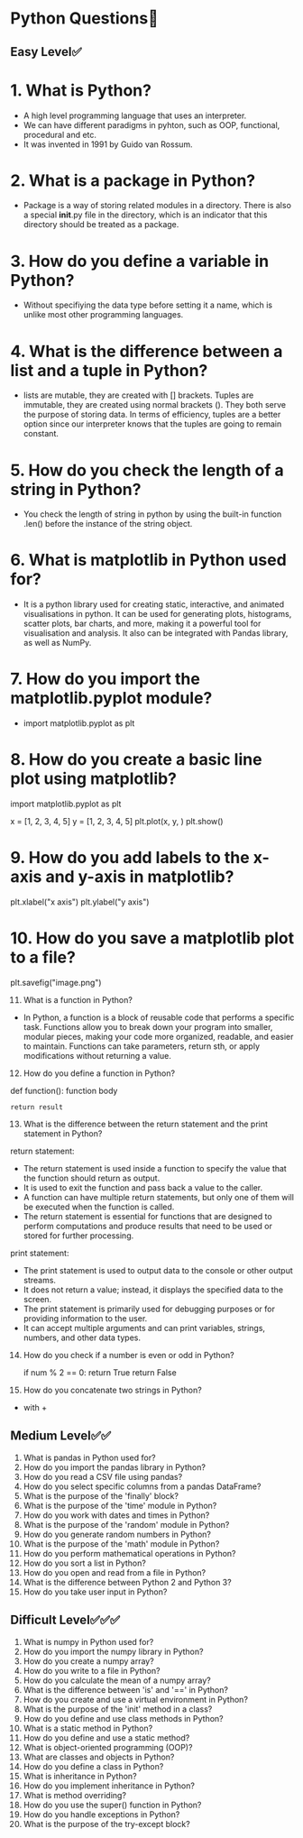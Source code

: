 # Python Questions🚀

## Easy Level✅

# 1. What is Python?

- A high level programming language that uses an interpreter.
- We can have different paradigms in pyhton, such as OOP, functional, procedural and etc.
- It was invented in 1991 by Guido van Rossum.

# 2. What is a package in Python?

- Package is a way of storing related modules in a directory. There is also a special __init__.py file in the directory, 
which is an indicator that this directory should be treated as a package.

# 3. How do you define a variable in Python?

- Without specifiying the data type before setting it a name, which is unlike most other programming languages.

# 4. What is the difference between a list and a tuple in Python?

- lists are mutable, they are created with [] brackets. Tuples are immutable, they are created using normal brackets (). 
They both serve the purpose of storing data. In terms of efficiency, tuples are a better option since our interpreter knows
that the tuples are going to remain constant.

# 5. How do you check the length of a string in Python?

- You check the length of string in python by using the built-in function .len() 
before the instance of the string object. 

# 6. What is matplotlib in Python used for?

- It is a python library used for creating static, interactive, and animated visualisations in python. 
It can be used for generating plots, histograms, scatter plots, bar charts, and more, 
making it a powerful tool for visualisation and analysis. It also can be integrated with 
Pandas library, as well as NumPy.

# 7. How do you import the matplotlib.pyplot module?

- import matplotlib.pyplot as plt

# 8. How do you create a basic line plot using matplotlib?

import matplotlib.pyplot as plt

x = [1, 2, 3, 4, 5]
y = [1, 2, 3, 4, 5]
plt.plot(x, y, )
plt.show()


# 9. How do you add labels to the x-axis and y-axis in matplotlib?

plt.xlabel("x axis")
plt.ylabel("y axis")

# 10. How do you save a matplotlib plot to a file?

plt.savefig("image.png")

11. What is a function in Python?

- In Python, a function is a block of reusable code that performs a specific task. Functions allow you to break down your 
program into smaller, modular pieces, making your code more organized, readable, and easier to maintain. Functions can take parameters, 
return sth, or apply modifications without returning a value.

12. How do you define a function in Python?

def function():
    function body 

    return result

13. What is the difference between the return statement and the print statement in Python?

return statement:

- The return statement is used inside a function to specify the value that the function should return as output.
- It is used to exit the function and pass back a value to the caller.
- A function can have multiple return statements, but only one of them will be executed when the function is called.
- The return statement is essential for functions that are designed to perform computations and produce results that need to be used or stored for further processing.

print statement:

- The print statement is used to output data to the console or other output streams.
- It does not return a value; instead, it displays the specified data to the screen.
- The print statement is primarily used for debugging purposes or for providing information to the user.
- It can accept multiple arguments and can print variables, strings, numbers, and other data types.

14. How do you check if a number is even or odd in Python?

    if num % 2 == 0:
        return True
    return False

15. How do you concatenate two strings in Python?

- with +

## Medium Level✅✅

1. What is pandas in Python used for?
2. How do you import the pandas library in Python?
3. How do you read a CSV file using pandas?
4. How do you select specific columns from a pandas DataFrame?
5. What is the purpose of the 'finally' block?
6. What is the purpose of the 'time' module in Python?
7. How do you work with dates and times in Python?
8. What is the purpose of the 'random' module in Python?
9. How do you generate random numbers in Python?
10. What is the purpose of the 'math' module in Python?
11. How do you perform mathematical operations in Python?
12. How do you sort a list in Python?
13. How do you open and read from a file in Python?
14. What is the difference between Python 2 and Python 3?
15. How do you take user input in Python?

## Difficult Level✅✅✅

1. What is numpy in Python used for?
2. How do you import the numpy library in Python?
3. How do you create a numpy array?
4. How do you write to a file in Python?
5. How do you calculate the mean of a numpy array?
6. What is the difference between 'is' and '==' in Python?
7. How do you create and use a virtual environment in Python?
8. What is the purpose of the 'init' method in a class?
9. How do you define and use class methods in Python?
10. What is a static method in Python?
11. How do you define and use a static method?
12. What is object-oriented programming (OOP)?
13. What are classes and objects in Python?
14. How do you define a class in Python?
15. What is inheritance in Python?
16. How do you implement inheritance in Python?
17. What is method overriding?
18. How do you use the super() function in Python?
19. How do you handle exceptions in Python?
20. What is the purpose of the try-except block?



